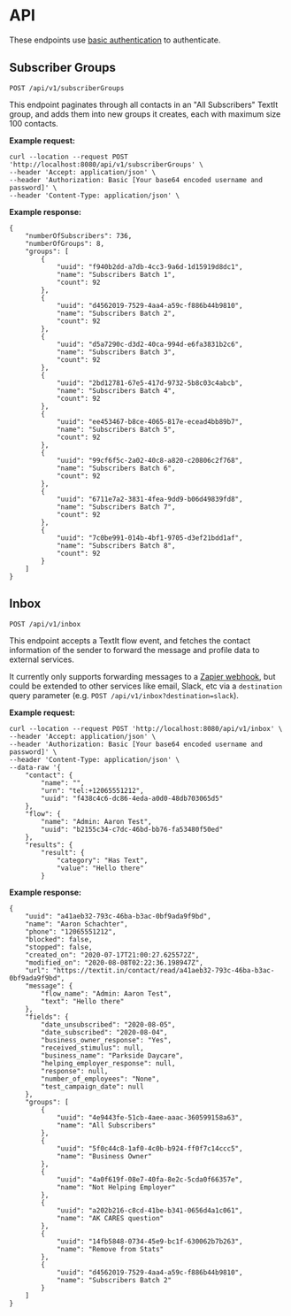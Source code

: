 # API

These endpoints use [basic authentication](https://developer.mozilla.org/en-US/docs/Web/HTTP/Authentication#Basic_authentication_scheme) to authenticate.

## Subscriber Groups

```
POST /api/v1/subscriberGroups
```

This endpoint paginates through all contacts in an "All Subscribers" TextIt group, and adds them into new groups it creates, each with maximum size 100 contacts.

**Example request:**

```
curl --location --request POST 'http://localhost:8080/api/v1/subscriberGroups' \
--header 'Accept: application/json' \
--header 'Authorization: Basic [Your base64 encoded username and password]' \
--header 'Content-Type: application/json' \
```

**Example response:**

```
{
    "numberOfSubscribers": 736,
    "numberOfGroups": 8,
    "groups": [
        {
            "uuid": "f940b2dd-a7db-4cc3-9a6d-1d15919d8dc1",
            "name": "Subscribers Batch 1",
            "count": 92
        },
        {
            "uuid": "d4562019-7529-4aa4-a59c-f886b44b9810",
            "name": "Subscribers Batch 2",
            "count": 92
        },
        {
            "uuid": "d5a7290c-d3d2-40ca-994d-e6fa3831b2c6",
            "name": "Subscribers Batch 3",
            "count": 92
        },
        {
            "uuid": "2bd12781-67e5-417d-9732-5b8c03c4abcb",
            "name": "Subscribers Batch 4",
            "count": 92
        },
        {
            "uuid": "ee453467-b8ce-4065-817e-ecead4bb89b7",
            "name": "Subscribers Batch 5",
            "count": 92
        },
        {
            "uuid": "99cf6f5c-2a02-40c8-a820-c20806c2f768",
            "name": "Subscribers Batch 6",
            "count": 92
        },
        {
            "uuid": "6711e7a2-3831-4fea-9dd9-b06d49839fd8",
            "name": "Subscribers Batch 7",
            "count": 92
        },
        {
            "uuid": "7c0be991-014b-4bf1-9705-d3ef21bdd1af",
            "name": "Subscribers Batch 8",
            "count": 92
        }
    ]
}
```

## Inbox

```
POST /api/v1/inbox
```

This endpoint accepts a TextIt flow event, and fetches the contact information of the sender to forward the message and profile data to external services.

It currently only supports forwarding messages to a [Zapier webhook](https://zapier.com/help/doc/how-get-started-webhooks-zapier), but could be extended to other services like email, Slack, etc via a `destination` query parameter (e.g. `POST /api/v1/inbox?destination=slack`).

**Example request:**

```
curl --location --request POST 'http://localhost:8080/api/v1/inbox' \
--header 'Accept: application/json' \
--header 'Authorization: Basic [Your base64 encoded username and password]' \
--header 'Content-Type: application/json' \
--data-raw '{
    "contact": {
        "name": "",
        "urn": "tel:+12065551212",
        "uuid": "f438c4c6-dc86-4eda-a0d0-48db703065d5"
    },
    "flow": {
        "name": "Admin: Aaron Test",
        "uuid": "b2155c34-c7dc-46bd-bb76-fa53480f50ed"
    },
    "results": {
        "result": {
            "category": "Has Text",
            "value": "Hello there"
        }
```

**Example response:**

```
{
    "uuid": "a41aeb32-793c-46ba-b3ac-0bf9ada9f9bd",
    "name": "Aaron Schachter",
    "phone": "12065551212",
    "blocked": false,
    "stopped": false,
    "created_on": "2020-07-17T21:00:27.625572Z",
    "modified_on": "2020-08-08T02:22:36.198947Z",
    "url": "https://textit.in/contact/read/a41aeb32-793c-46ba-b3ac-0bf9ada9f9bd",
    "message": {
        "flow_name": "Admin: Aaron Test",
        "text": "Hello there"
    },
    "fields": {
        "date_unsubscribed": "2020-08-05",
        "date_subscribed": "2020-08-04",
        "business_owner_response": "Yes",
        "received_stimulus": null,
        "business_name": "Parkside Daycare",
        "helping_employer_response": null,
        "response": null,
        "number_of_employees": "None",
        "test_campaign_date": null
    },
    "groups": [
        {
            "uuid": "4e9443fe-51cb-4aee-aaac-360599158a63",
            "name": "All Subscribers"
        },
        {
            "uuid": "5f0c44c8-1af0-4c0b-b924-ff0f7c14ccc5",
            "name": "Business Owner"
        },
        {
            "uuid": "4a0f619f-08e7-40fa-8e2c-5cda0f66357e",
            "name": "Not Helping Employer"
        },
        {
            "uuid": "a202b216-c8cd-41be-b341-0656d4a1c061",
            "name": "AK CARES question"
        },
        {
            "uuid": "14fb5848-0734-45e9-bc1f-630062b7b263",
            "name": "Remove from Stats"
        },
        {
            "uuid": "d4562019-7529-4aa4-a59c-f886b44b9810",
            "name": "Subscribers Batch 2"
        }
    ]
}
```
